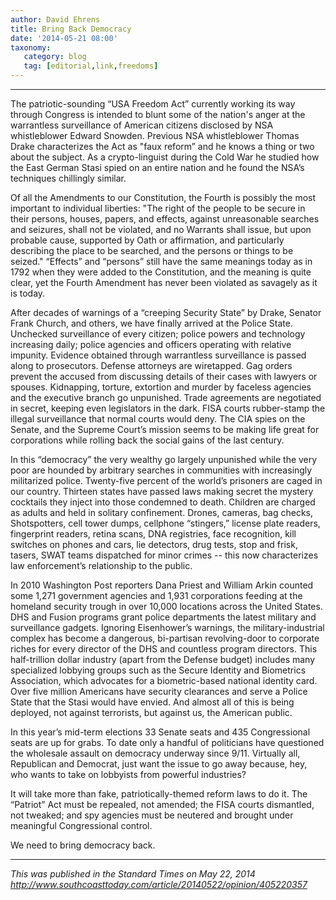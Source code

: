 ```yaml
---
author: David Ehrens
title: Bring Back Democracy
date: '2014-05-21 08:00'
taxonomy:
   category: blog
   tag: [editorial,link,freedoms]
---
```

---

The patriotic-sounding “USA Freedom Act” currently working its way through Congress is intended to blunt some of the nation's anger at the warrantless surveillance of American citizens disclosed by NSA whistleblower Edward Snowden. Previous NSA whistleblower Thomas Drake characterizes the Act as "faux reform” and he knows a thing or two about the subject. As a crypto-linguist during the Cold War he studied how the East German Stasi spied on an entire nation and he found the NSA’s techniques chillingly similar.

Of all the Amendments to our Constitution, the Fourth is possibly the most important to individual liberties: "The right of the people to be secure in their persons, houses, papers, and effects, against unreasonable searches and seizures, shall not be violated, and no Warrants shall issue, but upon probable cause, supported by Oath or affirmation, and particularly describing the place to be searched, and the persons or things to be seized." “Effects” and “persons” still have the same meanings today as in 1792 when they were added to the Constitution, and the meaning is quite clear, yet the Fourth Amendment has never been violated as savagely as it is today.

After decades of warnings of a “creeping Security State” by Drake, Senator Frank Church, and others, we have finally arrived at the Police State. Unchecked surveillance of every citizen; police powers and technology increasing daily; police agencies and officers operating with relative impunity. Evidence obtained through warrantless surveillance is passed along to prosecutors. Defense attorneys are wiretapped. Gag orders prevent the accused from discussing details of their cases with lawyers or spouses. Kidnapping, torture, extortion and murder by faceless agencies and the executive branch go unpunished. Trade agreements are negotiated in secret, keeping even legislators in the dark. FISA courts rubber-stamp the illegal surveillance that normal courts would deny. The CIA spies on the Senate, and the Supreme Court’s mission seems to be making life great for corporations while rolling back the social gains of the last century.

In this “democracy” the very wealthy go largely unpunished while the very poor are hounded by arbitrary searches in communities with increasingly militarized police. Twenty-five percent of the world’s prisoners are caged in our country. Thirteen states have passed laws making secret the mystery cocktails they inject into those condemned to death. Children are charged as adults and held in solitary confinement. Drones, cameras, bag checks, Shotspotters, cell tower dumps, cellphone “stingers,” license plate readers, fingerprint readers, retina scans, DNA registries, face recognition, kill switches on phones and cars, lie detectors, drug tests, stop and frisk, tasers, SWAT teams dispatched for minor crimes -- this now characterizes law enforcement’s relationship to the public.

In 2010 Washington Post reporters Dana Priest and William Arkin counted some 1,271 government agencies and 1,931 corporations feeding at the homeland security trough in over 10,000 locations across the United States. DHS and Fusion programs grant police departments the latest military and surveillance gadgets. Ignoring Eisenhower’s warnings, the military-industrial complex has become a dangerous, bi-partisan revolving-door to corporate riches for every director of the DHS and countless program directors. This half-trillion dollar industry (apart from the Defense budget) includes many specialized lobbying groups such as the Secure Identity and Biometrics Association, which advocates for a biometric-based national identity card. Over five million Americans have security clearances and serve a Police State that the Stasi would have envied. And almost all of this is being deployed, not against terrorists, but against us, the American public.

In this year’s mid-term elections 33 Senate seats and 435 Congressional seats are up for grabs. To date only a handful of politicians have questioned the wholesale assault on democracy underway since 9/11. Virtually all, Republican and Democrat, just want the issue to go away because, hey, who wants to take on lobbyists from powerful industries?

It will take more than fake, patriotically-themed reform laws to do it. The “Patriot” Act must be repealed, not amended; the FISA courts dismantled, not tweaked; and spy agencies must be neutered and brought under meaningful Congressional control.

We need to bring democracy back.

-----

*This was published in the Standard Times on May 22, 2014*<br>
*<http://www.southcoasttoday.com/article/20140522/opinion/405220357>*


